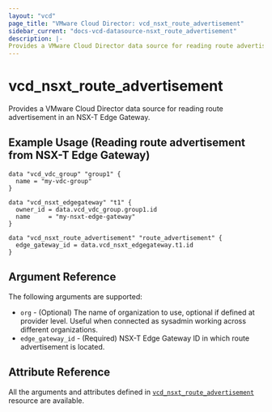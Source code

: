 ```yaml
---
layout: "vcd"
page_title: "VMware Cloud Director: vcd_nsxt_route_advertisement"
sidebar_current: "docs-vcd-datasource-nsxt_route_advertisement"
description: |-
Provides a VMware Cloud Director data source for reading route advertisement in an NSX-T Edge Gateway.
---
```


# vcd\_nsxt\_route\_advertisement

Provides a VMware Cloud Director data source for reading route advertisement in an NSX-T Edge Gateway.

## Example Usage (Reading route advertisement from NSX-T Edge Gateway)

```hcl
data "vcd_vdc_group" "group1" {
  name = "my-vdc-group"
}

data "vcd_nsxt_edgegateway" "t1" {
  owner_id = data.vcd_vdc_group.group1.id
  name     = "my-nsxt-edge-gateway"
}

data "vcd_nsxt_route_advertisement" "route_advertisement" {
  edge_gateway_id = data.vcd_nsxt_edgegateway.t1.id
}
```

## Argument Reference

The following arguments are supported:

* `org` - (Optional) The name of organization to use, optional if defined at provider level. Useful
  when connected as sysadmin working across different organizations.
* `edge_gateway_id` - (Required) NSX-T Edge Gateway ID in which route advertisement is located.

## Attribute Reference

All the arguments and attributes defined in
[`vcd_nsxt_route_advertisement`](/providers/vmware/vcd/latest/docs/resources/nsxt_route_advertisement) resource are available.
